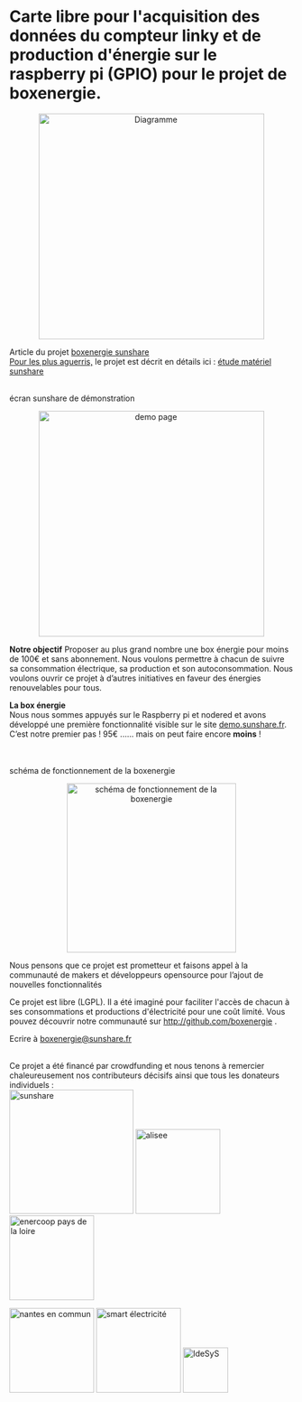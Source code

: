 
# Carte libre pour l'acquisition des données du compteur linky et de production d'énergie sur le raspberry pi (GPIO) pour le projet de boxenergie.


<p align="center"> <img width="400" alt="Diagramme" src="https://user-images.githubusercontent.com/39769580/76103935-d20c1700-5fd2-11ea-8317-cf65dcb8d723.png"> </p>

Article du projet <a href="https://sunshare.fr/boxenergie" target="_blank">boxenergie sunshare</a><br> 
<u>Pour les plus aguerris,</u> le projet est décrit en détails ici : <a href="https://pad.lamyne.org/s/H1AyUjmI7#" target="_blank">étude matériel sunshare</a><br>

<p><br>écran sunshare de démonstration</p>
<p align="center">  <a href=http://demo.sunshare.fr target="_blank"><img width="400" alt="demo page" src="https://user-images.githubusercontent.com/49123814/76154130-6c558300-60d7-11ea-93ad-d9da95ee724f.png"> </a> </p>


 <b>Notre objectif</b>
   		 Proposer au plus grand nombre une box énergie pour moins de 100€ et sans abonnement.
          Nous voulons permettre à chacun de suivre sa consommation électrique, sa production et son autoconsommation. 
          Nous voulons ouvrir ce projet à d’autres initiatives en faveur des énergies renouvelables pour tous.
          
  <b>La box énergie</b>
          <br>
          Nous nous sommes appuyés sur le Raspberry pi et nodered et avons développé une première fonctionnalité visible sur 
          le site <a href="http://demo.sunshare.fr/" target="_blank" >demo.sunshare.fr</a>. 
          C’est notre premier pas ! 95€ ...... mais on peut faire encore <b>moins</b> !<br>
          <br>

  <p><br>schéma de fonctionnement de la boxenergie</p>
   <p align="center"> <a href=http://sunshare.fr/assets/images/ShieldSunShare2.png target="_blank"><img src="http://sunshare.fr/assets/images/ShieldSunShare2.png" alt="schéma de fonctionnement de la boxenergie" width="300"></a></p>
            
 Nous pensons que ce projet est prometteur et faisons appel à la communauté de makers et développeurs opensource pour l’ajout de nouvelles fonctionnalités
 
 
Ce projet est libre (LGPL). Il a été imaginé pour faciliter l'accès de chacun à ses consommations et productions d'électricité pour une coût limité. Vous pouvez découvrir notre communauté sur http://github.com/boxenergie .  <p> Ecrire à <a href="mailto:boxenergie@sunshare.fr/">boxenergie@sunshare.fr</a><br><br>
</p>

Ce projet a été financé par crowdfunding et nous tenons à remercier chaleureusement nos contributeurs décisifs ainsi que tous les donateurs individuels :
<br>
  <a href="http://sunshare.fr" target="_blank"><img src="https://user-images.githubusercontent.com/49123814/76154169-0c131100-60d8-11ea-8093-d38ee54677f5.png"  alt="sunshare" width="220"></a>   <a href="http://alisee.org/" target="_blank"><img src="https://user-images.githubusercontent.com/49123814/76154170-0caba780-60d8-11ea-9005-7d8bc49a22c7.png"  alt="alisee" width="150"></a>   <a href="https://paysdelaloire.enercoop.fr/" target="_blank"><img src="https://user-images.githubusercontent.com/49123814/76154168-0c131100-60d8-11ea-9f6e-5dc0544dcf1f.png" alt="enercoop pays de la loire" width="150"></a>  

<a href="https://nantesencommun.org/" target="_blank"><img src="https://user-images.githubusercontent.com/49123814/76154167-0c131100-60d8-11ea-9c04-720d9e96113d.png" alt="nantes en commun" width="150"></a>   <a href="https://smart-electricite.fr/" target="_blank"><img src="https://user-images.githubusercontent.com/49123814/76154166-0b7a7a80-60d8-11ea-9985-95fe221be84b.png" alt="smart électricité" width="150"></a>   <a href="https://idesys.org" target="_blank"><img src="https://user-images.githubusercontent.com/49123814/76154165-0ae1e400-60d8-11ea-8661-70dab55fcd31.png" alt="IdeSyS" width="80"></a>  
<br>
